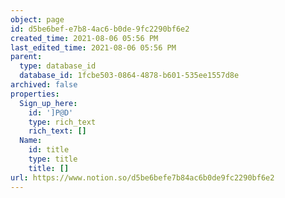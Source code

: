 ```yaml
---
object: page
id: d5be6bef-e7b8-4ac6-b0de-9fc2290bf6e2
created_time: 2021-08-06 05:56 PM
last_edited_time: 2021-08-06 05:56 PM
parent:
  type: database_id
  database_id: 1fcbe503-0864-4878-b601-535ee1557d8e
archived: false
properties:
  Sign_up_here:
    id: ']P@D'
    type: rich_text
    rich_text: []
  Name:
    id: title
    type: title
    title: []
url: https://www.notion.so/d5be6befe7b84ac6b0de9fc2290bf6e2
---
```


